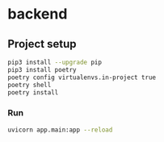 # backend


## Project setup
```sh
pip3 install --upgrade pip
pip3 install poetry
poetry config virtualenvs.in-project true
poetry shell
poetry install
```

### Run
```sh
uvicorn app.main:app --reload
```